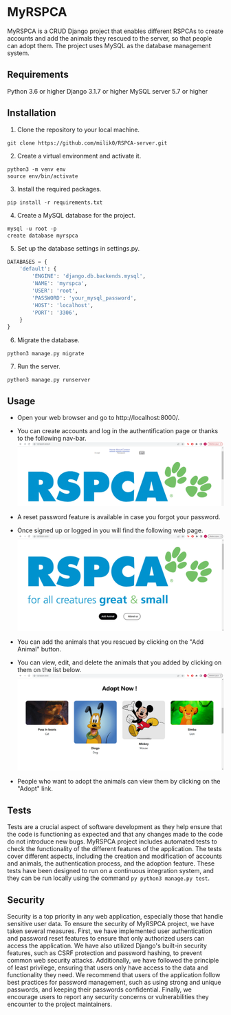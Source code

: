 # MyRSPCA
MyRSPCA is a CRUD Django project that enables different RSPCAs to create accounts and add the animals they rescued to the server, so that people can adopt them. The project uses MySQL as the database management system.

## Requirements
Python 3.6 or higher
Django 3.1.7 or higher
MySQL server 5.7 or higher

## Installation

1. Clone the repository to your local machine.
```shell
git clone https://github.com/milik0/RSPCA-server.git
```

2. Create a virtual environment and activate it.
```shell
python3 -m venv env
source env/bin/activate
```

3. Install the required packages.
```shell
pip install -r requirements.txt
```

4. Create a MySQL database for the project.
```shell
mysql -u root -p
create database myrspca
```

5. Set up the database settings in settings.py.

```python
DATABASES = {
    'default': {
        'ENGINE': 'django.db.backends.mysql',
        'NAME': 'myrspca',
        'USER': 'root',
        'PASSWORD': 'your_mysql_password',
        'HOST': 'localhost',
        'PORT': '3306',
    }
}
```

6. Migrate the database.
```shell
python3 manage.py migrate
```

7. Run the server.
```shell
python3 manage.py runserver
```

## Usage
- Open your web browser and go to http://localhost:8000/.

- You can create accounts and log in the authentification page or thanks to the following nav-bar.
![Alt text](./mysite/app/static/app/images/nav_bar.png "Nav-bar")

- A reset password feature is available in case you forgot your password.

- Once signed up or logged in you will find the following web page.
![Alt text](./mysite/app/static/app/images/home_page.png "Home Page")

- You can add the animals that you rescued by clicking on the "Add Animal" button.

- You can view, edit, and delete the animals that you added by clicking on them on the list below.
![Alt text](./mysite/app/static/app/images/view_list.png "Home Page")

- People who want to adopt the animals can view them by clicking on the "Adopt" link.

## Tests
Tests are a crucial aspect of software development as they help ensure that the code is functioning as expected and that any changes made to the code do not introduce new bugs. MyRSPCA project includes automated tests to check the functionality of the different features of the application. The tests cover different aspects, including the creation and modification of accounts and animals, the authentication process, and the adoption feature. These tests have been designed to run on a continuous integration system, and they can be run locally using the command ``py python3 manage.py test``.

## Security
Security is a top priority in any web application, especially those that handle sensitive user data. To ensure the security of MyRSPCA project, we have taken several measures. First, we have implemented user authentication and password reset features to ensure that only authorized users can access the application. We have also utilized Django's built-in security features, such as CSRF protection and password hashing, to prevent common web security attacks. Additionally, we have followed the principle of least privilege, ensuring that users only have access to the data and functionality they need. We recommend that users of the application follow best practices for password management, such as using strong and unique passwords, and keeping their passwords confidential. Finally, we encourage users to report any security concerns or vulnerabilities they encounter to the project maintainers.
